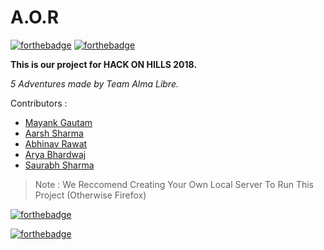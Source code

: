 # A.O.R

[![forthebadge](https://forthebadge.com/images/badges/uses-html.svg)](https://forthebadge.com)
[![forthebadge](https://forthebadge.com/images/badges/made-with-javascript.svg)](https://forthebadge.com)

**This is our project for HACK ON HILLS 2018.**

_5 Adventures made by Team Alma Libre._

Contributors :

- [Mayank Gautam](https://github.com/thegitone23)
- [Aarsh Sharma](https://github.com/aarsh-sharma)
- [Abhinav Rawat](https://github.com/abhinav-rwt)
- [Arya Bhardwaj](https://github.com/ARYA-BHARDWAJ)
- [Saurabh Sharma](https://github.com/SaurabhSharma99)

> Note : We Reccomend Creating Your Own Local Server To Run This Project (Otherwise Firefox)

[![forthebadge](https://forthebadge.com/images/badges/built-with-love.svg)](https://forthebadge.com)

[![forthebadge](https://forthebadge.com/images/badges/winter-is-coming.svg)](https://forthebadge.com)
